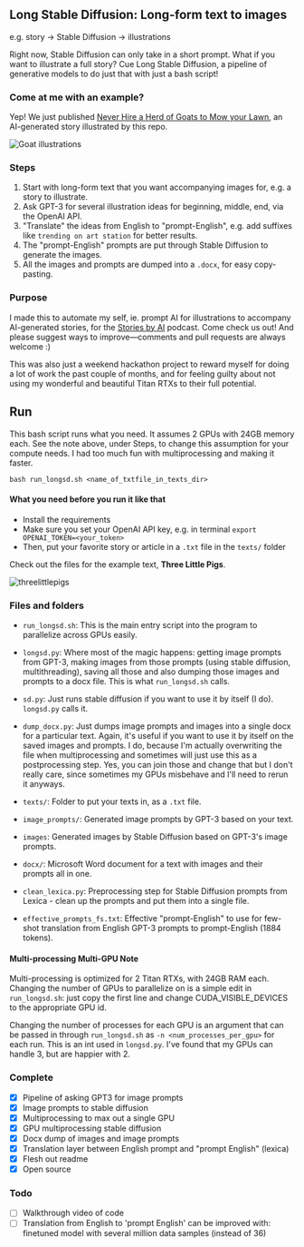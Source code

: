 ## Long Stable Diffusion: Long-form text to images
e.g. story -> Stable Diffusion -> illustrations

Right now, Stable Diffusion can only take in a short prompt. What if you want to illustrate a full story? Cue Long Stable Diffusion, a pipeline of generative models to do just that with just a bash script!

### Come at me with an example?
Yep! We just published [Never Hire a Herd of Goats to Mow your Lawn](https://storiesby.ai/p/never-hire-a-herd-of-goats-to-mow), an AI-generated story illustrated by this repo.

![Goat illustrations](https://user-images.githubusercontent.com/2941408/188747682-a751e2be-554e-4d05-ac08-a557d04b221a.png)

### Steps
1. Start with long-form text that you want accompanying images for, e.g. a story to illustrate.
2. Ask GPT-3 for several illustration ideas for beginning, middle, end, via the OpenAI API.
3. "Translate" the ideas from English to "prompt-English", e.g. add suffixes like `trending on art station` for better results.
4. The "prompt-English" prompts are put through Stable Diffusion to generate the images.
5. All the images and prompts are dumped into a `.docx`, for easy copy-pasting.

### Purpose
I made this to automate my self, ie. prompt AI for illustrations to accompany AI-generated stories, for the [Stories by AI](https://storiesby.ai/) podcast. Come check us out! And please suggest ways to improve—comments and pull requests are always welcome :) 

This was also just a weekend hackathon project to reward myself for doing a lot of work the past couple of months, and for feeling guilty about not using my wonderful and beautiful Titan RTXs to their full potential.

## Run
This bash script runs what you need. It assumes 2 GPUs with 24GB memory each. See the note above, under Steps, to change this assumption for your compute needs. I had too much fun with multiprocessing and making it faster.

`bash run_longsd.sh <name_of_txtfile_in_texts_dir>`

#### What you need before you run it like that
- Install the requirements
- Make sure you set your OpenAI API key, e.g. in terminal `export OPENAI_TOKEN=<your_token>`
- Then, put your favorite story or article in a `.txt` file in the `texts/` folder

Check out the files for the example text, **Three Little Pigs**.

![threelittlepigs](https://user-images.githubusercontent.com/2941408/188760072-9765b085-1763-466e-8944-d4b9ecbb755b.png)

### Files and folders
- `run_longsd.sh`: This is the main entry script into the program to parallelize across GPUs easily.
- `longsd.py`: Where most of the magic happens: getting image prompts from GPT-3, making images from those prompts (using stable diffusion, multithreading), saving all those and also dumping those images and prompts to a docx file. This is what `run_longsd.sh` calls.
- `sd.py`: Just runs stable diffusion if you want to use it by itself (I do). `longsd.py` calls it.
- `dump_docx.py`: Just dumps image prompts and images into a single docx for a particular text. Again, it's useful if you want to use it by itself on the saved images and prompts. I do, because I'm actually overwriting the file when multiprocessing and sometimes will just use this as a postprocessing step. Yes, you can join those and change that but I don't really care, since sometimes my GPUs misbehave and I'll need to rerun it anyways.

- `texts/`: Folder to put your texts in, as a `.txt` file.
- `image_prompts/`: Generated image prompts by GPT-3 based on your text.
- `images`: Generated images by Stable Diffusion based on GPT-3's image prompts.
- `docx/`: Microsoft Word document for a text with images and their prompts all in one.

- `clean_lexica.py`: Preprocessing step for Stable Diffusion prompts from Lexica - clean up the prompts and put them into a single file.
- `effective_prompts_fs.txt`: Effective "prompt-English" to use for few-shot translation from English GPT-3 prompts to prompt-English (1884 tokens).

#### Multi-processing Multi-GPU Note
Multi-processing is optimized for 2 Titan RTXs, with 24GB RAM each. Changing the number of GPUs to parallelize on is a simple edit in `run_longsd.sh`: just copy the first line and change CUDA_VISIBLE_DEVICES to the appropriate GPU id. 

Changing the number of processes for each GPU is an argument that can be passed in through `run_longsd.sh` as `-n <num_processes_per_gpu>` for each run. This is an int used in `longsd.py`. I've found that my GPUs can handle 3, but are happier with 2.

### Complete
- [x] Pipeline of asking GPT3 for image prompts
- [x] Image prompts to stable diffusion
- [x] Multiprocessing to max out a single GPU
- [x] GPU multiprocessing stable diffusion
- [x] Docx dump of images and image prompts
- [x] Translation layer between English prompt and "prompt English" (lexica)
- [x] Flesh out readme
- [x] Open source

### Todo
- [ ] Walkthrough video of code
- [ ] Translation from English to 'prompt English' can be improved with: finetuned model with several million data samples (instead of 36)
